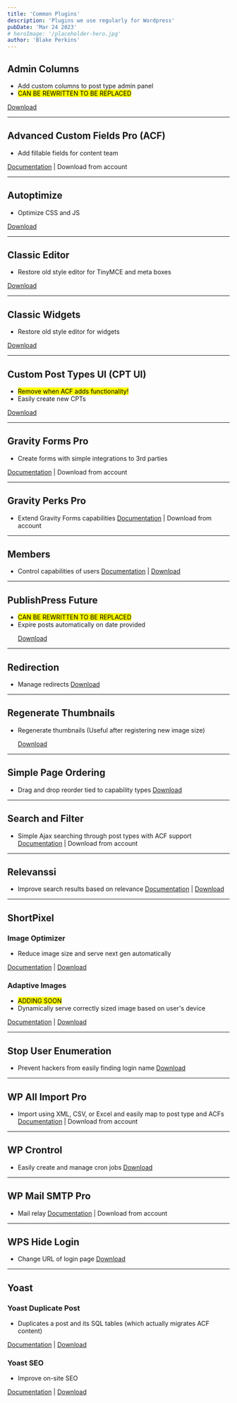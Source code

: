 ```yaml
---
title: 'Common Plugins'
description: 'Plugins we use regularly for Wordpress'
pubDate: 'Mar 24 2023'
# heroImage: '/placeholder-hero.jpg'
author: 'Blake Perkins'
---
```


## Admin Columns

-   Add custom columns to post type admin panel
-   <mark>CAN BE REWRITTEN TO BE REPLACED</mark>

[Download](https://wordpress.org/plugins/codepress-admin-columns/)

<hr />

## Advanced Custom Fields Pro (<abbr>ACF</abbr>)

-   Add fillable fields for content team

[Documentation](https://www.advancedcustomfields.com/) | Download from account

<hr />

## Autoptimize

-   Optimize CSS and JS

[Download](https://wordpress.org/plugins/autoptimize/)

<hr />

## Classic Editor

-   Restore old style editor for TinyMCE and meta boxes

[Download](https://wordpress.org/plugins/classic-editor/)

<hr />

## Classic Widgets

-   Restore old style editor for widgets</p>

[Download](https://wordpress.org/plugins/classic-widgets/)

<hr />

## Custom Post Types UI (<abbr>CPT UI</abbr>)

-   <mark>Remove when <abbr>ACF<abbr> adds functionality!</mark>
-   Easily create new CPTs

[Download](https://wordpress.org/plugins/custom-post-type-ui/)

<hr />

## Gravity Forms Pro

-   Create forms with simple integrations to 3rd parties

[Documentation](https://docs.gravityforms.com/) | Download from account

<hr />

## Gravity Perks Pro

-   Extend Gravity Forms capabilities
[Documentation](https://gravitywiz.com/documentation/) | Download from account
<hr />

## Members

-   Control capabilities of users
[Documentation](https://docs.memberpress.com/) | [Download](https://wordpress.org/plugins/members/)
<hr />

## PublishPress Future

-   <mark>CAN BE REWRITTEN TO BE REPLACED</mark>
-   Expire posts automatically on date provided</p>
[Download](https://wordpress.org/plugins/post-expirator/)
<hr />

## Redirection

-   Manage redirects
[Download](https://wordpress.org/plugins/redirection/)
<hr />

## Regenerate Thumbnails

-   Regenerate thumbnails (Useful after registering new image size)</p>
[Download](https://wordpress.org/plugins/regenerate-thumbnails/)
<hr />

## Simple Page Ordering

-   Drag and drop reorder tied to capability types
[Download](https://wordpress.org/plugins/simple-page-ordering/)
<hr />

## Search and Filter

-   Simple Ajax searching through post types with ACF support
[Documentation](https://searchandfilter.com/documentation/) | Download from account
<hr />

## Relevanssi

-   Improve search results based on relevance
[Documentation](https://www.relevanssi.com/category/knowledge-base/) | [Download](https://wordpress.org/plugins/relevanssi/)
<hr />

## ShortPixel

### Image Optimizer

-   Reduce image size and serve next gen automatically

[Documentation](https://shortpixel.com/knowledge-base/category/306-shortpixel-image-optimizer) | [Download](https://wordpress.org/plugins/shortpixel-image-optimiser/)

### Adaptive Images

-   <mark>ADDING SOON</mark>
-   Dynamically serve correctly sized image based on user's device

[Documentation](https://shortpixel.com/knowledge-base/category/307-shortpixel-adaptive-images) | [Download](https://wordpress.org/plugins/shortpixel-adaptive-images/)

<hr />

## Stop User Enumeration

-   Prevent hackers from easily finding login name
[Download](https://wordpress.org/plugins/stop-user-enumeration/)
<hr />

## WP All Import Pro

-   Import using XML, CSV, or Excel and easily map to post type and ACFs
[Documentation](https://www.wpallimport.com/documentation/) | Download from account
<hr />

## WP Crontrol

-   Easily create and manage cron jobs
[Download](https://wordpress.org/plugins/wp-crontrol/)
<hr />

## WP Mail SMTP Pro

-   Mail relay
[Documentation](https://wpmailsmtp.com/docs/) | Download from account
<hr />

## WPS Hide Login

-   Change URL of login page
[Download](https://wordpress.org/plugins/wps-hide-login/)
<hr />

## Yoast

### Yoast Duplicate Post

-   Duplicates a post and its SQL tables (which actually migrates <abbr>ACF</abbr> content)

[Documentation](https://developer.yoast.com/duplicate-post/overview/) | [Download](https://wordpress.org/plugins/duplicate-post/)

### Yoast SEO

-   Improve on-site SEO

[Documentation](https://developer.yoast.com/features/) | [Download](https://wordpress.org/plugins/wordpress-seo/)
